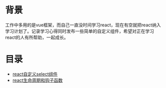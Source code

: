 # 背景
工作中多用的是vue框架，而自己一直没时间学习react，现在有空就把react纳入学习计划了。记录学习心得同时发布一些简单的自定义组件，希望对正在学习react的人有所帮助，一起成长。

# 目录
- [react自定义select组件](./src/components/select/index.md)
- [react生命周期和钩子函数](https://github.com/webharry/react-study/blob/main/src/pages/lifecycle/inndex.md)
